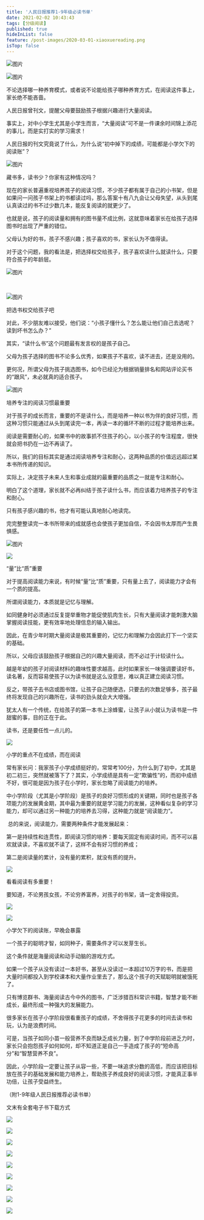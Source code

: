 ```yaml
---
title: '人民日报推荐1-9年级必读书单'
date: 2021-02-02 10:43:43
tags: [分级阅读]
published: true
hideInList: false
feature: /post-images/2020-03-01-xiaoxuereading.png
isTop: false
---
```

<p>
	<img src="/images/33280-48d4cbe1d2cdb005.png" alt="图片" /> 
</p>
<p>
	<img src="/images/33280-af0b6ed5b1fed9f1.png" alt="图片" /> 
</p>
<p>
	不论选择哪一种养育模式，或者说不论能给孩子哪种养育方式，在阅读这件事上，家长绝不能吝啬。
</p>
<p>
	人民日报曾刊文，提醒父母要鼓励孩子根据兴趣进行大量阅读。
</p>
<p>
	事实上，对中小学生尤其是小学生而言，“大量阅读”可不是一件课余时间锦上添花的事儿，而是实打实的学习需求！
</p>
<p>
	人民日报的刊文究竟说了什么，为什么说“初中掉下的成绩，可能都是小学欠下的阅读账”？
</p>
<p>
	<img src="/images/33280-d3cf75808b370ba6.png" alt="图片" /> 
</p>
<p>
	藏书多，读书少？你家有这种情况吗？
</p>
<p>
	现在的家长普遍重视培养孩子的阅读习惯，不少孩子都有属于自己的小书架，但是如果问一问孩子书架上的书都读过吗，那么答案十有八九会让父母失望，从头到尾认真读过的书不过少数几本，能反复阅读的就更少了。
</p>
<p>
	也就是说，孩子的阅读量和拥有的图书量不成比例，这就意味着家长在给孩子选择图书时出现了严重的错位。
</p>
<p>
	父母认为好的书，孩子不感兴趣；孩子喜欢的书，家长认为不值得读。
</p>
<p>
	对于这个问题，我的看法是，把选择权交给孩子，孩子喜欢读什么就读什么，只要符合孩子的年龄层。
</p>
<p>
	<img src="/images/33280-dd467d6d5fa80544.png" alt="图片" /> 
</p>
<br />
<p>
	<img src="/images/33280-abeb957f721fd126.png" alt="图片" /> 
</p>
<p>
	把选书权交给孩子吧
</p>
<p>
	对此，不少朋友难以接受，他们说：“小孩子懂什么？怎么能让他们自己去选呢？读到坏书怎么办？”
</p>
<p>
	其实，“读什么书”这个问题最有发言权的是孩子自己。
</p>
<p>
	父母为孩子选择的图书不论多么优秀，如果孩子不喜欢，读不进去，还是没用的。
</p>
<p>
	更何况，所谓父母为孩子挑选图书，如今已经沦为根据销量排名和网站评论买书的“跟风”，未必就真的适合孩子。
</p>
<p>
	<img src="/images/33280-6ba238a0df5a6f8e.png" alt="图片" /> 
</p>
<p>
	培养专注的阅读习惯最重要
</p>
<p>
	对于孩子的成长而言，重要的不是读什么，而是培养一种以书为伴的良好习惯，而这种习惯只能通过从头到尾读完一本，再读一本的循环不断的过程才能培养出来。
</p>
<p>
	阅读是需要耐心的，如果书中的故事抓不住孩子的心，以小孩子的专注程度，很快就会把书扔在一边不再读了。
</p>
<p>
	所以，我们的目标其实是通过阅读培养专注和耐心，这两种品质的价值远远超过某本书所传递的知识。
</p>
<p>
	实际上，决定孩子未来人生和事业成就的最重要的品质之一就是专注和耐心。
</p>
<p>
	明白了这个道理，家长就不必再纠结于孩子读什么书，而应该着力培养孩子的专注和耐心。
</p>
<p>
	只有孩子感兴趣的书，他才有可能认真地耐心地读完。
</p>
<p>
	完完整整读完一本书所带来的成就感也会使孩子更加自信，不会因书太厚而产生畏惧感。
</p>
<p>
	<img src="/images/33280-2f6fd091836ae468.png" alt="图片" /> 
</p>
<p>
	<img src="/images/33280-1d71d4748106d6b8.png" /> 
</p>
<p>
	“量”比“质”重要
</p>
<p>
	对于提高阅读能力来说，有时候“量”比“质”重要，只有量上去了，阅读能力才会有一个质的提高。
</p>
<p>
	所谓阅读能力，本质就是记忆与理解。
</p>
<p>
	如同健身时必须通过反复提举重物才能促使肌肉生长，只有大量阅读才能刺激大脑掌握阅读技能，更有效率地处理信息的输入输出。
</p>
<p>
	因此，在青少年时期大量阅读是极其重要的，记忆力和理解力会因此打下一个坚实的基础。
</p>
<p>
	所以，父母应该鼓励孩子根据自己的兴趣大量阅读，而不必过于计较读什么。
</p>
<p>
	越是年幼的孩子对阅读材料的趣味性要求越高，此时如果家长一味强调要读好书，读名著，反而容易使孩子以为读书就是这么没意思，难以真正建立阅读习惯。
</p>
<p>
	反之，带孩子去书店或图书馆，让孩子自己随便选，只要去的次数足够多，孩子最终将发现自己的兴趣所在，读书的劲头就会大大增强。
</p>
<p>
	犹太人有一个传统，在给孩子的第一本书上涂蜂蜜，让孩子从小就认为读书是一件甜蜜的事，目的正在于此。
</p>
<p>
	读书，还是要任性一点儿的。
</p>
<p>
	<img src="/images/33280-8cd43809d642f3c3.png" /> 
</p>
<p>
	小学的重点不在成绩，而在阅读
</p>
<p>
	常有家长问：我家孩子小学成绩挺好的，常常考100分，为什么到了初中，尤其是初二初三，突然就被落下了？其实，小学成绩是具有一定“欺骗性”的，而初中成绩不好，很可能是因为孩子在小学时，家长忽略了阅读能力的培养。
</p>
<p>
	中小学阶段（尤其是小学阶段）是孩子的良好习惯形成的关键期，同时也是孩子各项能力的发展黄金期，其中最为重要的就是学习能力的发展，这种看似复杂的学习能力，却可以通过另一种能力的培养去习得，这种能力就是“阅读能力”。
</p>
<p>
	&nbsp;总的来说，阅读能力，需要两种条件才能发展起来：
</p>
<p>
	第一是持续性和连贯性，即阅读习惯的培养：要每天固定有阅读时间，而不可以喜欢就读读，不喜欢就不读了，这样不会有好习惯的养成；
</p>
<p>
	第二是阅读量的累计，没有量的累积，就没有质的提升。
</p>
<p>
	<img src="/images/33280-dd367f2552e2445b.png" /> 
</p>
<p>
	看看阅读有多重要！
</p>
<p>
	要知道，不论男孩女孩，不论穷养富养，对孩子的书架，请一定舍得投资。
</p>
<p>
	<img src="/images/33280-f226e269d98a28d7.png" /> 
</p>
<p>
	<img src="/images/33280-b6121e17edab5392.png" /> 
</p>
<p>
	小学欠下的阅读账，早晚会暴露
</p>
<p>
	一个孩子的聪明才智，如同种子，需要条件才可以发芽生长。
</p>
<p>
	这个条件就是海量阅读和动手动脑的游戏方式。
</p>
<p>
	如果一个孩子从没有读过一本好书，甚至从没读过一本超过10万字的书，而是把大量时间都投入到学校课本和大量作业里去了，那么这个孩子的天赋聪明就被饿死了。
</p>
<p>
	只有博览群书、海量阅读古今中外的图书，广泛涉猎百科常识书籍，智慧才能不断成长，最终形成一种强大的发展能力。
</p>
<p>
	很多家长在孩子小学阶段很看重孩子的成绩，不舍得孩子花更多的时间去读书和玩，认为是浪费时间。
</p>
<p>
	可是，当孩子如同小苗一般营养不良而缺乏成长力量，到了中学阶段前进乏力时，家长只会抱怨孩子如何如何，却不知道正是自己一手造成了孩子的“短命高分”和“智慧营养不良”。
</p>
<p>
	因此，小学阶段一定要让孩子从容一些，不要一味追求分数的高低，而应该把目标放在孩子的基础发展和能力培养上，帮助孩子养成良好的阅读习惯，才能真正事半功倍，让孩子受益终生。
</p>
<p>
	（附1-9年级人民日报推荐必读书单）
</p>
<p>
	文末有全套电子书下载方式
</p>
<p>
	<img src="/images/33280-d8427cb19b15e4c2.png" /> 
</p>
<p>
	<img src="/images/33280-96623066a9073631.png" /> 
</p>
<p>
	<img src="/images/33280-a7fb94c3771cde80.png" /> 
</p>
<p>
	<img src="/images/33280-cc289714f87a192c.png" /> 
</p>
<p>
	<img src="/images/33280-21d5cf4e56be430b.png" /> 
</p>
<p>
	<img src="/images/33280-d2fd2f948aaf95d9.png" /> 
</p>
<p>
	<img src="/images/33280-944647fdae465e9f.png" /> 
</p>
<p>
	<img src="/images/33280-38f4a2d58b1020e7.png" /> 
</p>
<p>
	<img src="/images/33280-0fc2de3b036866c2.png" /> 
</p>

